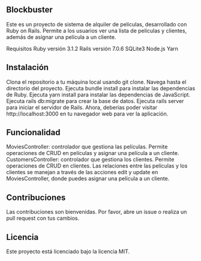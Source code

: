 ## Blockbuster

Este es un proyecto de sistema de alquiler de películas, desarrollado con Ruby on Rails. Permite a los usuarios ver una lista de películas y clientes, además de asignar una película a un cliente.

Requisitos
Ruby versión 3.1.2
Rails versión 7.0.6
SQLite3
Node.js
Yarn

## Instalación

Clona el repositorio a tu máquina local usando git clone.
Navega hasta el directorio del proyecto.
Ejecuta bundle install para instalar las dependencias de Ruby.
Ejecuta yarn install para instalar las dependencias de JavaScript.
Ejecuta rails db:migrate para crear la base de datos.
Ejecuta rails server para iniciar el servidor de Rails.
Ahora, deberías poder visitar http://localhost:3000 en tu navegador web para ver la aplicación.

## Funcionalidad

MoviesController: controlador que gestiona las películas. Permite operaciones de CRUD en películas y asignar una película a un cliente.
CustomersController: controlador que gestiona los clientes. Permite operaciones de CRUD en clientes.
Las relaciones entre las películas y los clientes se manejan a través de las acciones edit y update en MoviesController, donde puedes asignar una película a un cliente.

## Contribuciones

Las contribuciones son bienvenidas. Por favor, abre un issue o realiza un pull request con tus cambios.

## Licencia
Este proyecto está licenciado bajo la licencia MIT.

